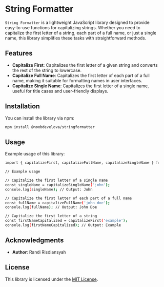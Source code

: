 # String Formatter

`String Formatter` is a lightweight JavaScript library designed to provide easy-to-use functions for capitalizing strings. Whether you need to capitalize the first letter of a string, each part of a full name, or just a single name, this library simplifies these tasks with straightforward methods.

## Features

- **Capitalize First**: Capitalizes the first letter of a given string and converts the rest of the string to lowercase.
- **Capitalize Full Name**: Capitalizes the first letter of each part of a full name, making it suitable for formatting names in user interfaces.
- **Capitalize Single Name**: Capitalizes the first letter of a single name, useful for title cases and user-friendly displays.

## Installation

You can install the library via npm:

```bash
npm install @noobdevelova/stringformatter
```


## Usage

Example usage of this library:

```bash
import { capitalizeFirst, capitalizeFullName, capitalizeSingleName } from 'string-capitalizer';

// Example usage

// Capitalize the first letter of a single name
const singleName = capitalizeSingleName('john');
console.log(singleName); // Output: John

// Capitalize the first letter of each part of a full name
const fullName = capitalizeFullName('john doe');
console.log(fullName); // Output: John Doe

// Capitalize the first letter of a string
const firstNameCapitalized = capitalizeFirst('example');
console.log(firstNameCapitalized); // Output: Example
```
## Acknowledgments

* **Author**: Randi Risdiansyah

## License

This library is licensed under the [MIT License](https://github.com/git/git-scm.com/blob/main/MIT-LICENSE.txt).